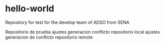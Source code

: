 # hello-world
Repository for test for the develop team of ADSO from SENA

Repositorio de prueba
ajustes generacion conflicto repositorio local 
ajustes generacion de conflicto repositorio remote
